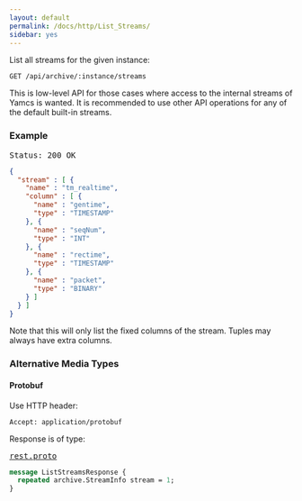 ```yaml
---
layout: default
permalink: /docs/http/List_Streams/
sidebar: yes
---
```


List all streams for the given instance:

    GET /api/archive/:instance/streams
    
<div class="hint">
    This is low-level API for those cases where access to the internal streams of Yamcs is wanted. It is recommended to use other API operations for any of the default built-in streams.
</div>


### Example

<pre class="header">Status: 200 OK</pre>
```json
{
  "stream" : [ {
    "name" : "tm_realtime",
    "column" : [ {
      "name" : "gentime",
      "type" : "TIMESTAMP"
    }, {
      "name" : "seqNum",
      "type" : "INT"
    }, {
      "name" : "rectime",
      "type" : "TIMESTAMP"
    }, {
      "name" : "packet",
      "type" : "BINARY"
    } ]
  } ]
}
```

Note that this will only list the fixed columns of the stream. Tuples may always have extra columns.

### Alternative Media Types

#### Protobuf

Use HTTP header:

    Accept: application/protobuf
    
Response is of type:

<pre class="r header"><a href="{{ site.proto }}/rest/rest.proto">rest.proto</a></pre>
```proto
message ListStreamsResponse {
  repeated archive.StreamInfo stream = 1;
}
```
